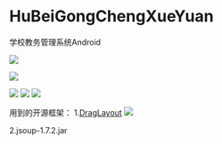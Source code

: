 # HuBeiGongChengXueYuan
学校教务管理系统Android

![](https://github.com/guohuanwen/HuBeiGongChengXueYuan/blob/master/HuBeiGongChengXueYuan/screenshot/Screenshot_2015-08-03-20-00-10.png)

![](https://github.com/guohuanwen/HuBeiGongChengXueYuan/blob/master/HuBeiGongChengXueYuan/screenshot/Screenshot_2015-08-03-20-01-14.png)

![](https://github.com/guohuanwen/HuBeiGongChengXueYuan/blob/master/HuBeiGongChengXueYuan/screenshot/Screenshot_2015-08-03-20-01-21.png)
![](https://github.com/guohuanwen/HuBeiGongChengXueYuan/blob/master/HuBeiGongChengXueYuan/screenshot/Screenshot_2015-08-03-20-00-51.png)
![](https://github.com/guohuanwen/HuBeiGongChengXueYuan/blob/master/HuBeiGongChengXueYuan/screenshot/Screenshot_2015-08-03-20-01-02.png)


用到的开源框架：
  1.[DragLayout](https://github.com/BlueMor/DragLayout)
  ![](https://github.com/BlueMor/DragLayout/raw/master/screenshots/123.gif)
  
  2.jsoup-1.7.2.jar
